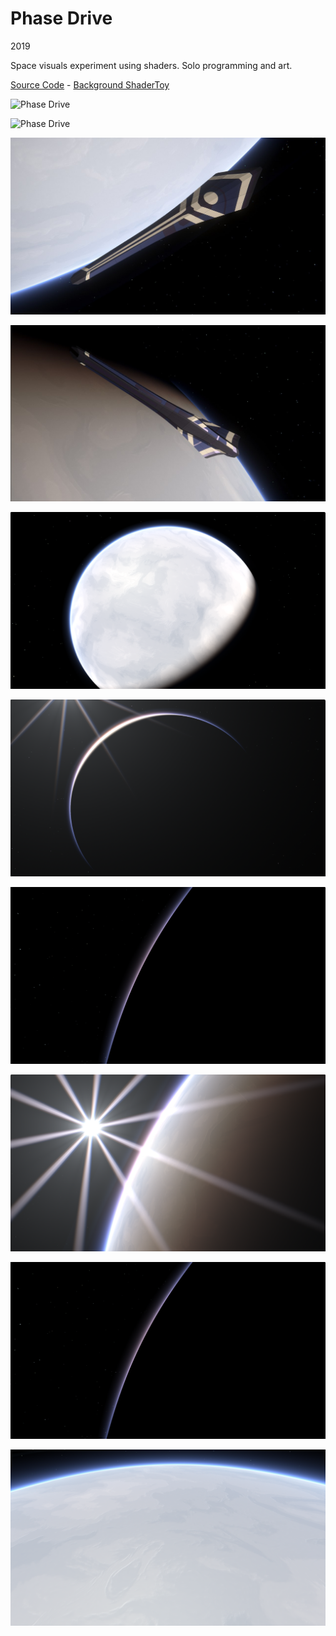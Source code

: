 # Phase Drive

2019

Space visuals experiment using shaders. Solo programming and art.

[Source Code](https://github.com/dmitry-egorov/phase_drive) - [Background ShaderToy](https://www.shadertoy.com/view/wsSGR1)

![Phase Drive](https://github.com/dmitry-egorov/game_showcase/blob/main/phase_drive/ark_one.gif)

![Phase Drive](https://github.com/dmitry-egorov/game_showcase/blob/main/phase_drive/ark_one_bottom.gif)

![Phase Drive](https://github.com/dmitry-egorov/game_showcase/blob/main/phase_drive/photo_2023-10-14_21-30-06.jpg)

![Phase Drive](https://github.com/dmitry-egorov/game_showcase/blob/main/phase_drive/photo_2023-10-14_21-29-19.jpg)

![Phase Drive](https://github.com/dmitry-egorov/game_showcase/blob/main/phase_drive/Screen%20Shot%202019-01-23%20at%2001.11.28.png)

![Phase Drive](https://github.com/dmitry-egorov/game_showcase/blob/main/phase_drive/Screen%20Shot%202019-01-23%20at%2001.11.46.png)

![](https://github.com/dmitry-egorov/game_showcase/blob/main/phase_drive/Screen%20Shot%202019-01-23%20at%2001.09.45.png)

![Phase Drive](https://github.com/dmitry-egorov/game_showcase/blob/main/phase_drive/Screen%20Shot%202019-01-23%20at%2001.08.52.png)

![Phase Drive](https://github.com/dmitry-egorov/game_showcase/blob/main/phase_drive/Screen%20Shot%202019-01-23%20at%2001.09.45.png)

![Phase Drive](https://github.com/dmitry-egorov/game_showcase/blob/main/phase_drive/Screen%20Shot%202019-01-23%20at%2001.12.48.png)
